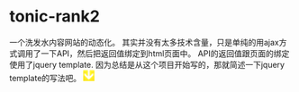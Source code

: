 # tonic-rank2
一个洗发水内容网站的动态化。
其实并没有太多技术含量，只是单纯的用ajax方式调用了一下API，然后把返回值绑定到html页面中。
API的返回值跟页面的绑定使用了jquery template.
因为总结是从这个项目开始写的，那就简述一下jquery template的写法吧。
<img src="https://raw.githubusercontent.com/lius55/tonic-rank2/master/media/footer/arwB.png" alt="エビフライトライアングル" title="サンプル">

